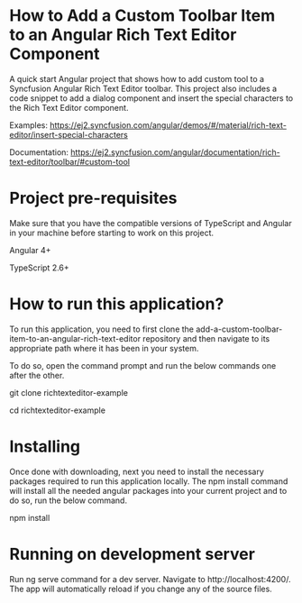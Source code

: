 # How to Add a Custom Toolbar Item to an Angular Rich Text Editor Component

A quick start Angular project that shows how to add custom tool to a Syncfusion Angular Rich Text Editor toolbar. This project also includes a code snippet to add a dialog component and insert the special characters to the Rich Text Editor component.

Examples: https://ej2.syncfusion.com/angular/demos/#/material/rich-text-editor/insert-special-characters    

Documentation: https://ej2.syncfusion.com/angular/documentation/rich-text-editor/toolbar/#custom-tool 

# Project pre-requisites

Make sure that you have the compatible versions of TypeScript and Angular in your machine before starting to work on this project.

Angular 4+

TypeScript 2.6+

# How to run this application?

To run this application, you need to first clone the add-a-custom-toolbar-item-to-an-angular-rich-text-editor repository and then navigate to its appropriate path where it has been in your system.

To do so, open the command prompt and run the below commands one after the other.

git clone  richtexteditor-example

cd richtexteditor-example

# Installing

Once done with downloading, next you need to install the necessary packages required to run this application locally. The npm install command will install all the needed angular packages into your current project and to do so, run the below command.

npm install

# Running on development server

Run ng serve command for a dev server. Navigate to http://localhost:4200/. The app will automatically reload if you change any of the source files.

